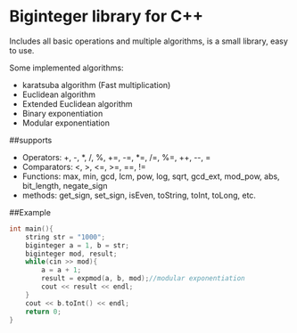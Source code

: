 # Biginteger library for C++
Includes all basic operations and multiple algorithms, is a small library, easy to use.

Some implemented algorithms:
* karatsuba algorithm (Fast multiplication)
* Euclidean algorithm
* Extended Euclidean algorithm
* Binary exponentiation
* Modular exponentiation

##supports
* Operators: +, -, *, /, %, +=, -=, *=, /=, %=, ++, --, =
* Comparators: <, >, <=, >=, ==, !=
* Functions: max, min, gcd, lcm, pow, log, sqrt, gcd_ext, mod_pow, abs, bit_length, negate_sign
* methods: get_sign, set_sign, isEven, toString, toInt, toLong, etc.

##Example

```c++
int main(){
    string str = "1000";
    biginteger a = 1, b = str;
    biginteger mod, result;
    while(cin >> mod){
		a = a + 1;
        result = expmod(a, b, mod);//modular exponentiation
        cout << result << endl;
    }
	cout << b.toInt() << endl;
    return 0;
}
```
